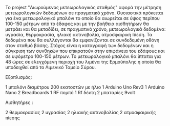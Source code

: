 Το project "Αιωρούμενος μετεωρολογικός σταθμός" αφορά την μέτρηση μετεωρολογικών δεδομένων σε πραγματικό χρόνο. Ουσιαστικά πρόκειται για  ένα μετεωρολογικό μπαλόνι το οποίο θα αιωρείται σε ύψος περίπου 100-150 μέτρων από το έδαφος και  με την βοήθεια αισθητήρων θα μετράει και θα μεταδίδει, σε πραγματικό χρόνο, μετεωρολογικά δεδομένα:  υγρασία, θερμοκρασία, ηλιακή ακτινοβολία, ατμοσφαιρική πίεση. Τα δεδομένα που θα συλλέγονται θα εμφανίζονται σε συνδεδεμένη οθόνη  στον σταθμό βάσης. Στόχος είναι η καταγραφή των δεδομένων και η σύγκριση των συνθηκών που επικρατούν στην επιφάνεια του εδάφους και σε υψόμετρο 100-150 μέτρων.
Το μετεωρολογικό μπαλόνι θα ίπταται για 48 ώρες σε ελεγχόμενη περιοχή του λιμένα της Ερμούπολης η οποία θα υποδειχθεί από το Λιμενικό Ταμείο Σύρου. 

Εξοπλισμός: 

1 μπαλόνι διαμέτρου 200 εκατοστών με ήλιο
1 Arduino Uno Rev3 
1 Arduino Nano
2 Breadboards
1 RF πομπό 
1 Rf δέκτη
2 μπαταρίες 9volt

Αισθητήρες :

2 θερμοκρασίας
2 υγρασίας
2 ηλιακής ακτινοβολίας
2 ατμοσφαιρικής πίεσης




